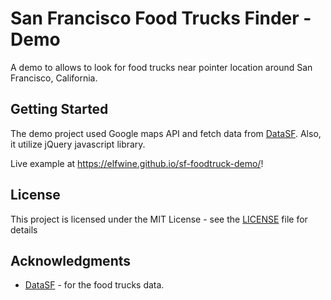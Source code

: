# San Francisco Food Trucks Finder - Demo

A demo to allows to look for food trucks near pointer location around San Francisco, California.

## Getting Started

The demo project used Google maps API and fetch data from [DataSF](https://data.sfgov.org/).
Also, it utilize jQuery javascript library.

Live example at <https://elfwine.github.io/sf-foodtruck-demo/>!

## License

This project is licensed under the MIT License - see the [LICENSE](LICENSE) file for details

## Acknowledgments

* [DataSF](https://data.sfgov.org/) - for the food trucks data.
